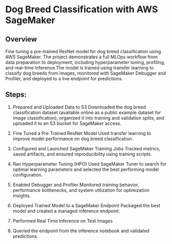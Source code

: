 # Dog Breed Classification with AWS SageMaker

## Overview

Fine tuning a pre-trained ResNet model for dog breed classification using AWS SageMaker. The project demonstrates a full MLOps workflow from data preparation to deployment, including hyperparameter tuning, profiling, and real-time inference.The model is trained using transfer learning to classify dog breeds from images, monitored with SageMaker Debugger and Profiler, and deployed to a live endpoint for predictions.

## Steps:

1. Prepared and Uploaded Data to S3
Downloaded the dog breed classification dataset (available online as a public example dataset for image classification), organized it into training and validation splits, and uploaded it to an S3 bucket for SageMaker access.

2. Fine Tuned a Pre Trained ResNet Model
Used transfer learning to improve model performance on dog breed classification.

3. Configured and Launched SageMaker Training Jobs
Tracked metrics, saved artifacts, and ensured reproducibility using training scripts.

4. Ran Hyperparameter Tuning (HPO)
Used SageMaker Tuner to search for optimal learning parameters and selected the best performing model configuration.

5. Enabled Debugger and Profiler
Monitored training behavior, performance bottlenecks, and system utilization for optimization insights.

6. Deployed Trained Model to a SageMaker Endpoint
Packaged the best model and created a managed inference endpoint.

7. Performed Real Time Inference on Test Images

8. Queried the endpoint from the inference notebook and validated predictions.